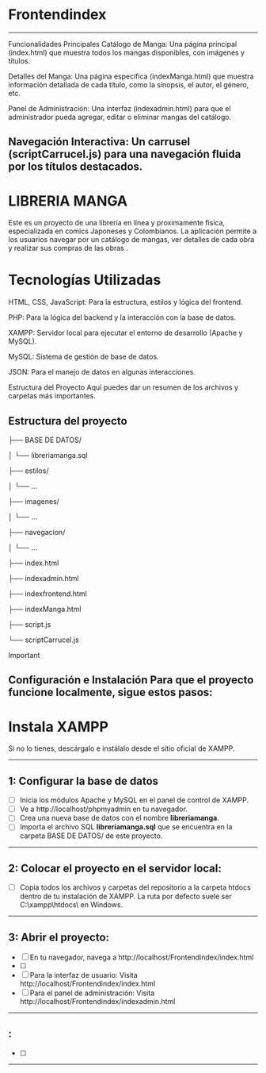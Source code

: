 # Frontendindex
---------------------------------------------


Funcionalidades Principales
Catálogo de Manga: Una página principal (index.html) que muestra todos los mangas disponibles, con imágenes y títulos.

Detalles del Manga: Una página específica (indexManga.html) que muestra información detallada de cada título, como la sinopsis, el autor, el género, etc.

Panel de Administración: Una interfaz (indexadmin.html) para que el administrador pueda agregar, editar o eliminar mangas del catálogo.

Navegación Interactiva: Un carrusel (scriptCarrucel.js) para una navegación fluida por los títulos destacados.
---------------------------------------------




# LIBRERIA MANGA
Este es un proyecto de una librería en línea y proximamente fisica, especializada en comics Japoneses y Colombianos. La aplicación permite a los usuarios navegar por un catálogo de mangas, ver detalles de cada obra y realizar sus compras de las obras .

# Tecnologías Utilizadas
HTML, CSS, JavaScript: Para la estructura, estilos y lógica del frontend.

PHP: Para la lógica del backend y la interacción con la base de datos.

XAMPP: Servidor local para ejecutar el entorno de desarrollo (Apache y MySQL).

MySQL: Sistema de gestión de base de datos.

JSON: Para el manejo de datos en algunas interacciones.

Estructura del Proyecto
Aquí puedes dar un resumen de los archivos y carpetas más importantes.

## Estructura del proyecto
├── BASE DE DATOS/

│   └── libreriamanga.sql

├── estilos/

│   └── ...                

├── imagenes/

│   └── ...                      

├── navegacion/

│   └── ...                      

├── index.html                  

├── indexadmin.html             

├── indexfrontend.html           

├── indexManga.html              

├── script.js                    

└── scriptCarrucel.js            

> [!IMPORTANT]
> ## Configuración e Instalación Para que el proyecto funcione localmente, sigue estos pasos:


# Instala XAMPP

Si no lo tienes, descárgalo e instálalo desde el sitio oficial de XAMPP.

---

## 1: Configurar la base de datos
- [ ] Inicia los módulos Apache y MySQL en el panel de control de XAMPP.
- [ ] Ve a http://localhost/phpmyadmin en tu navegador.
- [ ] Crea una nueva base de datos con el nombre **libreriamanga**.
- [ ] Importa el archivo SQL **libreriamanga.sql** que se encuentra en la carpeta BASE DE DATOS/ de este proyecto.
---

## 2: Colocar el proyecto en el servidor local:
- [ ] Copia todos los archivos y carpetas del repositorio a la carpeta htdocs dentro de tu instalación de XAMPP. La ruta por defecto suele ser C:\xampp\htdocs\ en Windows.
---

## 3: Abrir el proyecto:
- [ ] En tu navegador, navega a http://localhost/Frontendindex/index.html
- [ ] 
- [ ] Para la interfaz de usuario: Visita http://localhost/Frontendindex/index.html
- [ ] Para el panel de administración: Visita http://localhost/Frontendindex/indexadmin.html
---

## : 
- [ ] 
---
